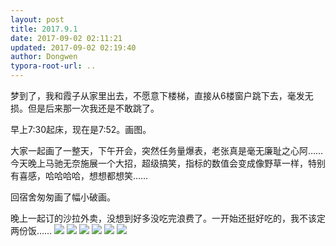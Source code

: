 ```yaml
---
layout: post
title: 2017.9.1
date: 2017-09-02 02:11:21
updated: 2017-09-02 02:19:40
author: Dongwen
typora-root-url: ..
---
```




梦到了，我和霞子从家里出去，不愿意下楼梯，直接从6楼窗户跳下去，毫发无损。但是后来那一次我还是不敢跳了。

早上7:30起床，现在是7:52。画图。

大家一起画了一整天，下午开会，突然任务量爆表，老张真是毫无廉耻之心阿……今天晚上马驰无奈施展一个大招，超级搞笑，指标的数值会变成像野草一样，特别有喜感，哈哈哈哈，想想都想笑……

回宿舍匆匆画了幅小破画。

晚上一起订的沙拉外卖，没想到好多没吃完浪费了。一开始还挺好吃的，我不该定两份饭……      ![](/img/in-post/p45110218.jpg)
![](/img/in-post/p45110219.jpg)
![](/img/in-post/p45110217.jpg)
![](/img/in-post/p45110220.jpg)
![](/img/in-post/p45110231.jpg)
![](/img/in-post/p45110216.jpg)
